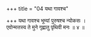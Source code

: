 +++
title = "04 यथा गावश्च"

+++
यथा गावश्च भूम्यां पुरुषश्च न्योकसः ।  
एवोन्मत्तस्य ते मुने गृह्णातु पृथिवी मनः ॥ ४ ॥